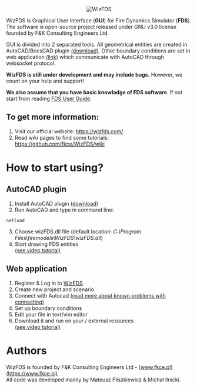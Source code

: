 <p align="center"><img alt="WizFDS" src="https://wizfds.com/welcome/assets/wizfds.svg"></p>

WizFDS is Graphical User Interface (**GUI**) for Fire Dynamics Simulator (**FDS**).  
The software is open-source project released under GNU v3.0 license founded by F&K Consulting Engineers Ltd.  

GUI is divided into 2 separated tools. All geometrical entities are created in AutoCAD/BricsCAD plugin [(download)](https://github.com/fkce/WizFDS/releases/download/0.2.0/WizFDS.msi). Other boundary conditions are set in web application [(link)](https://wizfds.com/login) which communicate with AutoCAD through websocket protocol.

**WizFDS is still under development and may include bugs.** However, we count on your help and support!

**We also assume that you have basic knowladge of FDS software**. If not start from reading [FDS User Guide](https://github.com/firemodels/fds/releases/download/FDS6.7.0/FDS_User_Guide.pdf).

## To get more information: 
1. Visit our official website: https://wizfds.com/
2. Read wiki pages to find some tutorials: https://github.com/fkce/WizFDS/wiki

# How to start using?
## AutoCAD plugin
1. Install AutoCAD plugin [(download)](https://github.com/fkce/WizFDS/releases/download/0.1.0/AutoCAD2018-WizFDS.msi)
2. Run AutoCAD and type in command line:
```
netload
```
3. Choose wizFDS.dll file (default location: _C:\Program Files\firemodels\WizFDS\wizFDS.dll_)
4. Start drawing FDS entities  
[(see video tutorial)](https://github.com/fkce/WizFDS/wiki/How-to-start-using%3F#autocad-plugin)

## Web application
1. Register & Log in to [WizFDS](https://wizfds.com/login)
2. Create new project and scenario
3. Connect with Autocad [(read more about known problems with connecting)](https://github.com/fkce/WizFDS/wiki/Known-problems#insecure-websocket-connection)
4. Set up boundary conditions
5. Edit your file in text/vim editor
6. Download it and run on your / external resources  
[(see video tutorial)](https://github.com/fkce/WizFDS/wiki/How-to-start-using%3F#web-application)

# Authors
WizFDS is founded by F&K Consulting Engineers Ltd - [www.fkce.pl](https://www.fkce.pl)  
All code was developed mainly by Mateusz Fliszkiewicz & Michał Ilnicki.
